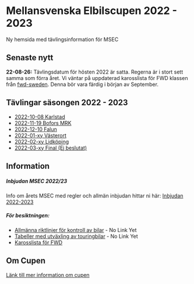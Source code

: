 # Mellansvenska Elbilscupen 2022 - 2023

Ny hemsida med tävlingsinformation för MSEC

## Senaste nytt
__22-08-26:__ Tävlingsdatum för hösten 2022 är satta. Regerna är i stort sett samma som förra året. Vi väntar på uppdaterad karosslista för FWD klassen från [fwd-sweden](www.fwd-sweden.se). Denna bör vara färdig i början av September.

## Tävlingar säsongen 2022 - 2023
* [2022-10-08 Karlstad](races_22-23.md)
* [2022-11-19 Bofors MRK](races_22-23.md)
* [2022-12-10 Falun](races_22-23.md)
* [2022-01-xy Västerort](races_22-23.md)
* [2022-02-xy Lidköping](races_22-23.md)
* [2022-03-xy Final (Ej beslutat)](races_22-23.md)

## Information

##### Inbjudan MSEC 2022/23
Info om årets MSEC med regler och allmän inbjudan hittar ni här: [Inbjudan 2022-2023](invite_22-23.md)

##### För besiktningen:
- [Allmänna riktlinjer för kontroll av bilar]() - No Link Yet
- [Tabeller med utväxling av touringbilar]() - No Link Yet
- [Karosslista för FWD](./files/karosser.pdf)

## Om Cupen
[Länk till mer information om cupen](about.md)
